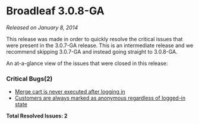 # Broadleaf 3.0.8-GA

_Released on January 8, 2014_

This release was made in order to quickly resolve the critical issues that were present in the 3.0.7-GA release. This is an intermediate release and we recommend skipping 3.0.7-GA and instead going straight to 3.0.8-GA.

An at-a-glance view of the issues that were closed in this release:
### Critical Bugs(2)
- [Merge cart is never executed after logging in](https://github.com/BroadleafCommerce/BroadleafCommerce/issues/620)
- [Customers are always marked as anonymous regardless of logged-in state](https://github.com/BroadleafCommerce/BroadleafCommerce/issues/619)


**Total Resolved Issues: 2**
